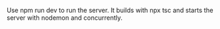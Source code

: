 Use npm run dev to run the server. It builds with npx tsc and starts the server with nodemon and concurrently.

